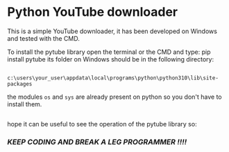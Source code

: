 # Python YouTube downloader



This is a simple YouTube downloader, it has been developed on Windows and tested with the CMD.

To install the pytube library open the terminal or the CMD and type: pip install pytube
its folder on Windows should be in the following directory: 

```

c:\users\your_user\appdata\local\programs\python\python310\lib\site-packages

```

the modules `os` and `sys` are already present on python so you don't have to install them.

## 


hope it can be useful to see the operation of the pytube library so:

### *KEEP CODING AND BREAK A LEG PROGRAMMER !!!!*
